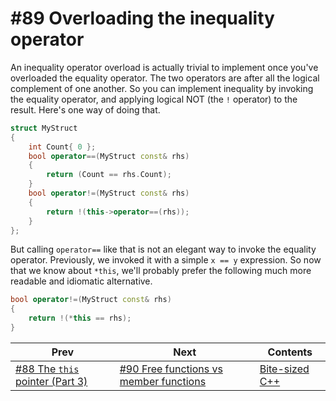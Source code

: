 # #89 Overloading the inequality operator

An inequality operator overload is actually trivial to implement once you've overloaded the equality operator. The two operators are after all the logical complement of one another. So you can implement inequality by invoking the equality operator, and applying logical NOT (the `!` operator) to the result. Here's one way of doing that.

```cpp
struct MyStruct
{
    int Count{ 0 };
    bool operator==(MyStruct const& rhs)
    {
        return (Count == rhs.Count);
    }
    bool operator!=(MyStruct const& rhs)
    {
        return !(this->operator==(rhs));
    }
};
```

But calling `operator==` like that is not an elegant way to invoke the equality operator. Previously, we invoked it with a simple `x == y` expression. So now that we know about `*this`, we'll probably prefer the following much more readable and idiomatic alternative.

```cpp
bool operator!=(MyStruct const& rhs)
{
    return !(*this == rhs);
}
```

|Prev|Next|Contents|
|-|-|-|
|[#88 The `this` pointer (Part 3)](088.md)|[#90 Free functions vs member functions](090.md)|[Bite-sized C++](../README.md)|
